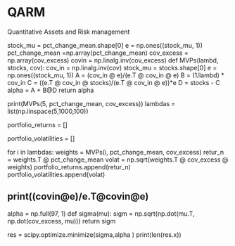 # QARM
Quantitative Assets and Risk management 


stock_mu = pct_change_mean.shape[0]
e = np.ones((stock_mu, 1))
pct_change_mean =np.array(pct_change_mean)
cov_excess = np.array(cov_excess)
covin = np.linalg.inv(cov_excess)
def MVPs(lambd, stocks, cov):
    cov_in = np.linalg.inv(cov)
    stock_mu = stocks.shape[0]
    e = np.ones((stock_mu, 1))
    A = (cov_in @ e)/(e.T @ cov_in @ e)
    B = (1/lambd) * cov_in
    C = ((e.T @ cov_in @ stocks)/(e.T @ cov_in @ e))*e
    D = stocks - C
    alpha = A + B@D
    return alpha

print(MVPs(5, pct_change_mean, cov_excess))
lambdas = list(np.linspace(5,1000,100))

portfolio_returns = []

portfolio_volatilities = []

for i in lambdas:
    weights = MVPs(i, pct_change_mean, cov_excess)
    retur_n = weights.T @ pct_change_mean
    volat = np.sqrt(weights.T @ cov_excess @ weights)
    portfolio_returns.append(retur_n)
    portfolio_volatilities.append(volat)


print((covin@e)/e.T@covin@e)
-------------------------
alpha = np.full(97, 1)
def sigma(mu):
    sigm = np.sqrt(np.dot(mu.T, np.dot(cov_excess, mu)))
    return sigm

res = scipy.optimize.minimize(sigma,alpha )
print(len(res.x))